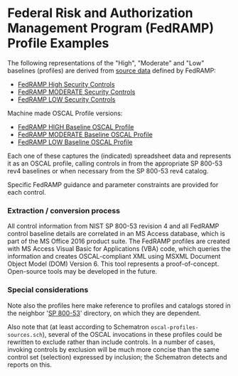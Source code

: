 # Federal Risk and Authorization Management Program (FedRAMP) Profile Examples

The following representations of the "High", "Moderate" and "Low" baselines (profiles) are derived from [source data](https://www.fedramp.gov/documents/) defined by FedRAMP:

* [FedRAMP High Security Controls](https://www.fedramp.gov/assets/resources/documents/FedRAMP_High_Security_Controls.xlsx)
* [FedRAMP MODERATE Security Controls](https://www.fedramp.gov/assets/resources/documents/FedRAMP_Moderate_Security_Controls.xlsx)
* [FedRAMP LOW Security Controls](https://www.fedramp.gov/assets/resources/documents/FedRAMP_Low_Security_Controls.xlsx)

Machine made OSCAL Profile versions:

* [FedRAMP HIGH Baseline OSCAL Profile](FedRAMP_HIGH-baseline_profile.xml)
* [FedRAMP MODERATE Baseline OSCAL Profile](FedRAMP_MODERATE-baseline_profile.xml)
* [FedRAMP LOW Baseline OSCAL Profile](FedRAMP_LOW-baseline_profile.xml)

Each one of these captures the (indicated) spreadsheet data and represents it as an OSCAL profile, calling controls in from the appropriate SP 800-53 rev4 baselines or when necessary from the SP 800-53 rev4 catalog.

Specific FedRAMP guidance and parameter constraints are provided for each control.

### Extraction / conversion process

All control information from NIST SP 800-53 revision 4 and all FedRAMP control baseline details are correlated in an MS Access database, which is part of the MS Office 2016 product suite.
The FedRAMP profiles are created with MS Access Visual Basic for Applications (VBA) code, which queries the information and creates OSCAL-compliant XML using MSXML Document Object Model (DOM) Version 6.
This tool represents a proof-of-concept. Open-source tools may be developed in the future.

### Special considerations

Note also the profiles here make reference to profiles and catalogs stored in the neighbor '[SP 800-53](../SP800-53)' directory, on which they are dependent.

Also note that (at least according to Schematron `oscal-profiles-sources.sch`), several of the OSCAL invocations in these profiles could be rewritten to exclude rather than include controls. In a number of cases, invoking controls by exclusion will be much more concise than the same control set (selection) expressed by inclusion; the Schematron detects and reports on this.
